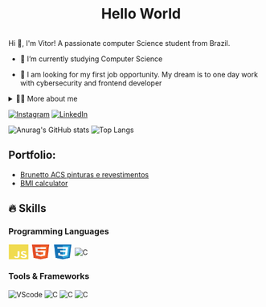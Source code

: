 <!--título-->
<div id="user-content-toc">
  <ul align="center">
    <summary><h1 style="display: inline-block">Hello World</h1></summary>
</div>

<!-- Presentation -->
<p>
  Hi 👋, I'm Vitor! A passionate computer Science student from Brazil.

  - 🌱 I’m currently studying Computer Science

  - 🔭 I am looking for my first job opportunity. My dream is to one day work with cybersecurity and frontend developer
</p>

<!-- Dropdown -->
<details>
  <summary>👨‍💻 More about me</summary>

  - 💬I am 20 years old and currently live in Brazil. I have basic knowledge of English and experience with SQL, Java Script, HTML, CSS, C and have recently started studying security.
I have important skills such as creativity, communication, marketing, analytical skills and community and social media management.
</details>

<!-- Links -->
[![Instagram](https://img.shields.io/badge/Instagram-E4405F?style=for-the-badge&logo=instagram&logoColor=white)](https://www.instagram.com/p.vittor_/)
[![LinkedIn](https://img.shields.io/badge/LinkedIn-0077B5?style=for-the-badge&logo=linkedin&logoColor=white)](https://www.linkedin.com/in/vitor-silva-386939297/)
<!-- GithubStats -->
![Anurag's GitHub stats](https://github-readme-stats.vercel.app/api?username=VittorSvt&show_icons=true&theme=dark)
![Top Langs](https://github-readme-stats.vercel.app/api/top-langs/?username=VittorSvt&show_icons=true&theme=dark&hide_progress=true)
<!-- Portfolio -->
## Portfolio:
- [Brunetto ACS pinturas e revestimentos](https://brunettoacsweb.vercel.app)
- [BMI calculator](https://vittorsvt.github.io/Calculadora-de-IMC/)


## 🔥 Skills
<!-- Skills: Programming Languages -->
  <div style="flex-basis: 48%;">
    <h3>Programming Languages</h3>
    <img align="center" alt="Js" height="30" width="40" src="https://raw.githubusercontent.com/devicons/devicon/master/icons/javascript/javascript-plain.svg">
    <img align="center" alt="HTML" height="30" width="40" src="https://raw.githubusercontent.com/devicons/devicon/master/icons/html5/html5-original.svg">
    <img align="center" alt="CSS" height="30" width="40" src="https://raw.githubusercontent.com/devicons/devicon/master/icons/css3/css3-original.svg">
    <img align="center" alt="C" height="30" width="40" src="https://cdn.jsdelivr.net/gh/devicons/devicon/icons/c/c-original.svg">
     
  </div>
  
  <!-- Skills: Tools & Frameworks -->
  <div style="flex-basis: 48%;">
    <h3>Tools & Frameworks</h3>
    <img align="center" alt="VScode" height="30" width="40" src="https://cdn.jsdelivr.net/gh/devicons/devicon/icons/vscode/vscode-original.svg">
    <img align="center" alt="C" height="30" width="40" src="https://img.icons8.com/?size=100&id=54087&format=png&color=000000">
     <img align="center" alt="C" height="30" width="40" src="https://img.icons8.com/?size=100&id=bzf0DqjXFHIW&format=png&color=000000">
     <img align="center" alt="C" height="30" width="40" src="https://img.icons8.com/?size=100&id=MWiBjkuHeMVq&format=png&color=000000">
   
  </div>
  
